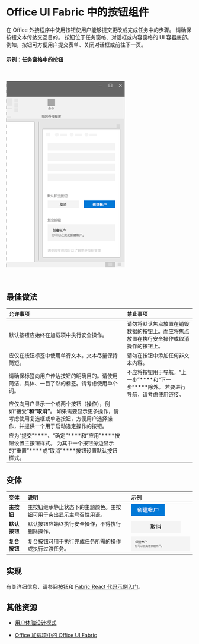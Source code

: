 # <a name="button-component-in-office-ui-fabric"></a>Office UI Fabric 中的按钮组件

在 Office 外接程序中使用按钮使用户能够提交更改或完成任务中的步骤。 请确保按钮文本传达交互目的。 按钮位于任务窗格、对话框或内容窗格的 UI 容器底部。 例如，按钮可方便用户提交表单、关闭对话框或前往下一页。
  
#### <a name="example-buttons-in-a-task-pane"></a>示例：任务窗格中的按钮

<br/>

![显示按钮的图像](../images/overview_withApp_button.png)

<br/>

## <a name="best-practices"></a>最佳做法

|**允许事项**|**禁止事项**|
|:-----|:--------|
|默认按钮应始终在加载项中执行安全操作。 |请勿将默认焦点放置在销毁数据的按钮上。而应将焦点放置在执行安全操作或取消操作的按钮上。|
|应仅在按钮标签中使用单行文本。文本尽量保持简短。|请勿在按钮中添加任何非文本内容。|
|请确保标签向用户传达按钮的明确目的。请使用简洁、具体、一目了然的标签。请考虑使用单个词。|不应将按钮用于导航，“上一步”****和“下一步”****除外。 若要进行导航，请考虑使用链接。|
|应仅向用户显示一个或两个按钮（操作），例如“接受”****和“取消”****。 如果需要显示更多操作，请考虑使用复选框或单选按钮，方便用户选择操作，并提供一个用于启动选定操作的按钮。||
|应为“提交”****、“确定”****和“应用”****按钮设置主按钮样式。 为其中一个按钮旁边显示的“重置”****或“取消”****按钮设置默认按钮样式。| |

## <a name="variants"></a>变体

|**变体**|**说明**|**示例**|
|:------------|:--------------|:----------|
|**主按钮**|主按钮继承静止状态下的主题颜色。主按钮可用于突出显示主号召性用语。|![主按钮图像](../images/button_primary.png)|
|**默认按钮**|默认按钮应始终执行安全操作，不得执行删除操作。|![默认按钮图像](../images/button_default.png)|
|**复合按钮**|复合按钮可用于执行完成任务所需的操作或执行过渡任务。|![复合按钮图像](../images/button_compound.png)|

## <a name="implementation"></a>实现

有关详细信息，请参阅[按钮](https://dev.office.com/fabric#/components/button)和 [Fabric React 代码示例入门](https://github.com/OfficeDev/Word-Add-in-GettingStartedFabricReact)。

## <a name="additional-resources"></a>其他资源

- [用户体验设计模式](https://github.com/OfficeDev/Office-Add-in-UX-Design-Patterns-Code)

- [Office 加载项中的 Office UI Fabric](office-ui-fabric.md)
